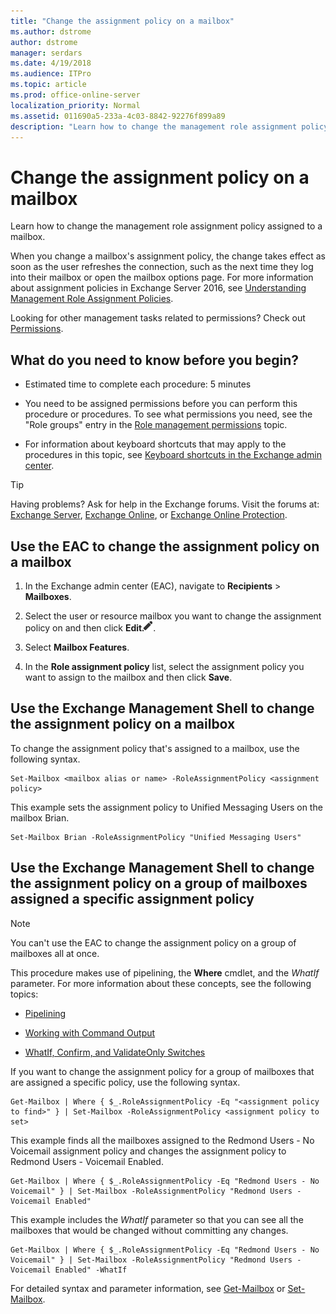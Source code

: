 ```yaml
---
title: "Change the assignment policy on a mailbox"
ms.author: dstrome
author: dstrome
manager: serdars
ms.date: 4/19/2018
ms.audience: ITPro
ms.topic: article
ms.prod: office-online-server
localization_priority: Normal
ms.assetid: 011690a5-233a-4c03-8842-92276f899a89
description: "Learn how to change the management role assignment policy assigned to a mailbox."
---
```


# Change the assignment policy on a mailbox

Learn how to change the management role assignment policy assigned to a mailbox.
  
When you change a mailbox's assignment policy, the change takes effect as soon as the user refreshes the connection, such as the next time they log into their mailbox or open the mailbox options page. For more information about assignment policies in Exchange Server 2016, see [Understanding Management Role Assignment Policies](http://technet.microsoft.com/library/25913e43-326a-4371-90b5-021a35f100fe.aspx).
  
Looking for other management tasks related to permissions? Check out [Permissions](permissions.md).
  
## What do you need to know before you begin?

- Estimated time to complete each procedure: 5 minutes
    
- You need to be assigned permissions before you can perform this procedure or procedures. To see what permissions you need, see the "Role groups" entry in the [Role management permissions](feature-permissions/rbac-permissions.md) topic. 
    
- For information about keyboard shortcuts that may apply to the procedures in this topic, see [Keyboard shortcuts in the Exchange admin center](../about-documentation/eac-keyboard-shortcuts.md).
    
> [!TIP]
> Having problems? Ask for help in the Exchange forums. Visit the forums at: [Exchange Server](https://go.microsoft.com/fwlink/p/?linkId=60612), [Exchange Online](https://go.microsoft.com/fwlink/p/?linkId=267542), or [Exchange Online Protection](https://go.microsoft.com/fwlink/p/?linkId=285351). 
  
## Use the EAC to change the assignment policy on a mailbox

1. In the Exchange admin center (EAC), navigate to **Recipients** > **Mailboxes**.
    
2. Select the user or resource mailbox you want to change the assignment policy on and then click **Edit**![Edit icon](../media/ITPro_EAC_EditIcon.png).
    
3. Select **Mailbox Features**.
    
4. In the **Role assignment policy** list, select the assignment policy you want to assign to the mailbox and then click **Save**.
    
## Use the Exchange Management Shell to change the assignment policy on a mailbox

To change the assignment policy that's assigned to a mailbox, use the following syntax.
  
```
Set-Mailbox <mailbox alias or name> -RoleAssignmentPolicy <assignment policy>
```

This example sets the assignment policy to Unified Messaging Users on the mailbox Brian.
  
```
Set-Mailbox Brian -RoleAssignmentPolicy "Unified Messaging Users"
```

## Use the Exchange Management Shell to change the assignment policy on a group of mailboxes assigned a specific assignment policy

> [!NOTE]
> You can't use the EAC to change the assignment policy on a group of mailboxes all at once. 
  
This procedure makes use of pipelining, the **Where** cmdlet, and the  _WhatIf_ parameter. For more information about these concepts, see the following topics: 
  
- [Pipelining](http://technet.microsoft.com/library/59411ed3-926b-4eec-a462-84e6b26056c9.aspx)
    
- [Working with Command Output](http://technet.microsoft.com/library/8320e1a5-d3f5-4615-878d-b23e2aaa6b1e.aspx)
    
- [WhatIf, Confirm, and ValidateOnly Switches](http://technet.microsoft.com/library/a850eea7-431e-49c5-b877-1ebde2a2b48f.aspx)
    
If you want to change the assignment policy for a group of mailboxes that are assigned a specific policy, use the following syntax.
  
```
Get-Mailbox | Where { $_.RoleAssignmentPolicy -Eq "<assignment policy to find>" } | Set-Mailbox -RoleAssignmentPolicy <assignment policy to set>
```

This example finds all the mailboxes assigned to the Redmond Users - No Voicemail assignment policy and changes the assignment policy to Redmond Users - Voicemail Enabled.
  
```
Get-Mailbox | Where { $_.RoleAssignmentPolicy -Eq "Redmond Users - No Voicemail" } | Set-Mailbox -RoleAssignmentPolicy "Redmond Users - Voicemail Enabled"
```

This example includes the  _WhatIf_ parameter so that you can see all the mailboxes that would be changed without committing any changes. 
  
```
Get-Mailbox | Where { $_.RoleAssignmentPolicy -Eq "Redmond Users - No Voicemail" } | Set-Mailbox -RoleAssignmentPolicy "Redmond Users - Voicemail Enabled" -WhatIf
```

For detailed syntax and parameter information, see [Get-Mailbox](http://technet.microsoft.com/library/8a5a6eb9-4a75-47f9-ae3b-a3ba251cf9a8.aspx) or [Set-Mailbox](http://technet.microsoft.com/library/a0d413b9-d949-4df6-ba96-ac0906dedae2.aspx).
  

